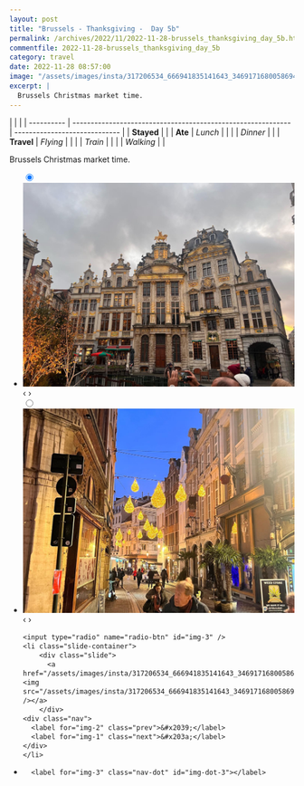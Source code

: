 ```yaml
---
layout: post
title: "Brussels - Thanksgiving -  Day 5b"
permalink: /archives/2022/11/2022-11-28-brussels_thanksgiving_day_5b.html
commentfile: 2022-11-28-brussels_thanksgiving_day_5b
category: travel
date: 2022-11-28 08:57:00
image: "/assets/images/insta/317206534_666941835141643_3469171680058694049_n_17896495682650309.jpg"
excerpt: |
  Brussels Christmas market time.
---
```


|            |                                                              |
| ---------- | ------------------------------------------------------------ | ----------------------------- |
| **Stayed** |  |
| **Ate**    | _Lunch_                                                      |          |
|            | _Dinner_                                                     |          |
| **Travel** | _Flying_                                                     |          |
|            | _Train_                                                      |          |
|            | _Walking_                                                    |          |


Brussels Christmas market time.


<ul class="slides">
    <input type="radio" name="radio-btn" id="img-1" checked="checked" />
    <li class="slide-container">
        <div class="slide">
          <a href="/assets/images/insta/317351234_1151389029078606_5565386752431737394_n_17966817050008025.jpg"><img src="/assets/images/insta/317351234_1151389029078606_5565386752431737394_n_17966817050008025.jpg" /></a>
        </div>
    <div class="nav">
      <label for="img-3" class="prev">&#x2039;</label>
      <label for="img-2" class="next">&#x203a;</label>
    </div>
    </li>
        <input type="radio" name="radio-btn" id="img-2"  />
    <li class="slide-container">
        <div class="slide">
          <a href="/assets/images/insta/317266560_189557090273867_4357282995646757546_n_17888953673682084.jpg"><img src="/assets/images/insta/317266560_189557090273867_4357282995646757546_n_17888953673682084.jpg" /></a>
        </div>
    <div class="nav">
      <label for="img-1" class="prev">&#x2039;</label>
      <label for="img-3" class="next">&#x203a;</label>
    </div>
    </li>
    
    <input type="radio" name="radio-btn" id="img-3" />
    <li class="slide-container">
        <div class="slide">
          <a href="/assets/images/insta/317206534_666941835141643_3469171680058694049_n_17896495682650309.jpg"><img src="/assets/images/insta/317206534_666941835141643_3469171680058694049_n_17896495682650309.jpg" /></a>
        </div>
    <div class="nav">
      <label for="img-2" class="prev">&#x2039;</label>
      <label for="img-1" class="next">&#x203a;</label>
    </div>
    </li>
			
<li class="nav-dots">
      <label for="img-1" class="nav-dot" id="img-dot-1"></label>
      <label for="img-2" class="nav-dot" id="img-dot-2"></label>

      <label for="img-3" class="nav-dot" id="img-dot-3"></label>

</li>
</ul>        
             

		